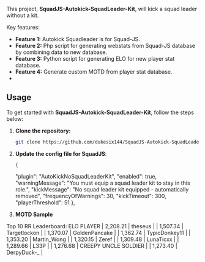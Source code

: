This project, **SquadJS-Autokick-SquadLeader-Kit**, will kick a squad leader without a kit.

Key features:
- **Feature 1:** Autokick Squadleader is for Squad-JS.
- **Feature 2:** Php script for generating webstats from Squad-JS database by combining data to new database.
- **Feature 3:** Python script for generating ELO for new player stat database.
- **Feature 4:** Generate custom MOTD from player stat database.
- 
## Usage ##

To get started with **SquadJS-Autokick-SquadLeader-Kit**, follow the steps below:

1. **Clone the repository:**
   ```bash
   git clone https://github.com/dukesix144/SquadJS-Autokick-SquadLeader-Kit.git

2. **Update the config file for SquadJS**:

       {
      "plugin": "AutoKickNoSquadLeaderKit",
      "enabled": true,
      "warningMessage": "You must equip a squad leader kit to stay in this role.",
      "kickMessage": "No squad leader kit equipped - automatically removed",
      "frequencyOfWarnings": 30,
      "kickTimeout": 300,
      "playerThreshold": 51 
      },


4. **MOTD Sample**
   
Top 10 RR Leaderboard:
    ELO       PLAYER
| 2,208.21 | theseus |
| 1,507.34 | Targetlockon |
| 1,370.07 | GoldenPancake |
| 1,362.74 | TypicDonkey11 |
| 1,353.20 | Martin_Wong |
| 1,320.15 | Zeref |
| 1,309.48 | LunaTicxx |
| 1,289.66 | L33P |
| 1,276.68 | CREEPY UNCLE SOLDIER |
| 1,273.40 | DerpyDuck-_ |
</pre>
